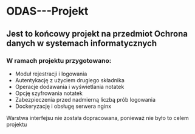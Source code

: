 # ODAS---Projekt

## Jest to końcowy projekt na przedmiot Ochrona danych w systemach informatycznych
### W ramach projektu przygotowano:
+ Moduł rejestracji i logowania
+ Autentykację z użyciem drugiego składnika
+ Operacje dodawania i wyświetlania notatek
+ Opcję szyfrowania notatek
+ Zabezpieczenia przed nadmierną liczbą prób logowania
+ Dockeryzację i obsługę serwera nginx

Warstwa interfejsu nie została dopracowana, ponieważ nie było to celem projektu
